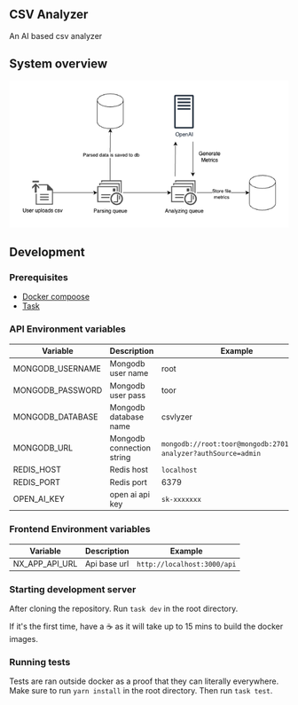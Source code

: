 ## CSV Analyzer

An AI based csv analyzer

## System overview

![System pipeline](./system.png)

## Development

### Prerequisites

- [Docker compoose](https://docs.docker.com/compose/install/)
- [Task](https://taskfile.dev/installation/)

### API Environment variables

| Variable         | Description               | Example                                                           |
| ---------------- | ------------------------- | ----------------------------------------------------------------- |
| MONGODB_USERNAME | Mongodb user name         | root                                                              |
| MONGODB_PASSWORD | Mongodb user pass         | toor                                                              |
| MONGODB_DATABASE | Mongodb database name     | csvlyzer                                                          |
| MONGODB_URL      | Mongodb connection string | `mongodb://root:toor@mongodb:27017/csv-analyzer?authSource=admin` |
| REDIS_HOST       | Redis host                | `localhost`                                                       |
| REDIS_PORT       | Redis port                | 6379                                                              |
| OPEN_AI_KEY      | open ai api key           | `sk-xxxxxxx`                                                      |

### Frontend Environment variables

| Variable       | Description  | Example                     |
| -------------- | ------------ | --------------------------- |
| NX_APP_API_URL | Api base url | `http://localhost:3000/api` |

### Starting development server

After cloning the repository. Run `task dev` in the root directory.

If it's the first time, have a ☕ as it will take up to 15 mins to build the docker images.

### Running tests

Tests are ran outside docker as a proof that they can literally everywhere. Make sure to run `yarn install` in the root directory. Then run `task test`.
